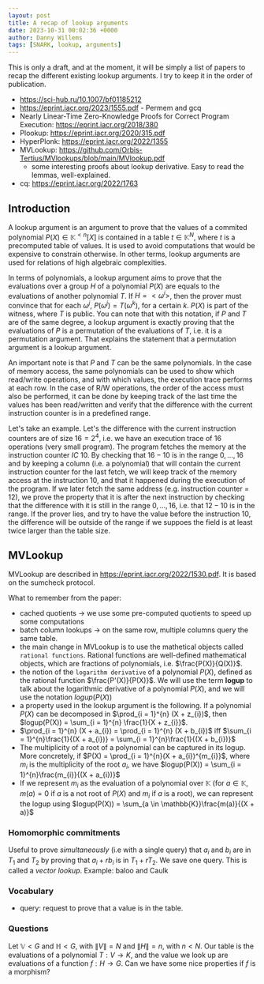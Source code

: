 ```yaml
---
layout: post
title: A recap of lookup arguments
date: 2023-10-31 00:02:36 +0000
author: Danny Willems
tags: [SNARK, lookup, arguments]
---
```


This is only a draft, and at the moment, it will be simply a list of papers to
recap the different existing lookup arguments. I try to keep it in the order of
publication.

- https://sci-hub.ru/10.1007/bf01185212
- https://eprint.iacr.org/2023/1555.pdf - Permem and gcq
- Nearly Linear-Time Zero-Knowledge Proofs for Correct Program Execution: https://eprint.iacr.org/2018/380
- Plookup: https://eprint.iacr.org/2020/315.pdf
- HyperPlonk: https://eprint.iacr.org/2022/1355
- MVLookup: https://github.com/Orbis-Tertius/MVlookups/blob/main/MVlookup.pdf
  - some interesting proofs about lookup derivative. Easy to read the lemmas, well-explained.
- cq: https://eprint.iacr.org/2022/1763


## Introduction

A lookup argument is an argument to prove that the values of a commited
polynomial $P(X) \in \mathbb{K}^{<n}[X]$ is contained in a table $t \in
\mathbb{K}^N$, where $t$ is a precomputed table of values. It is used to avoid
computations that would be expensive to constrain otherwise. In other terms,
lookup arguments are used for relations of high algebraic complexities.

In terms of polynomials, a lookup argument aims to prove that the evaluations
over a group $H$ of a polynomial $P(X)$ are equals to the evaluations of another
polynomial $T$. If $H = <\omega^{i}>$, then the prover must convince that for each $\omega^{j}$,
$P(\omega^{j}) = T(\omega^{k})$, for a certain $k$. $P(X)$ is part of the
witness, where $T$ is public. You can note that with this notation, if $P$ and
$T$ are of the same degree, a lookup argument is exactly proving that the evaluations of $P$ is a
permutation of the evaluations of $T$, i.e. it is a permutation argument. That
explains the statement that a permutation argument is a lookup argument.

An important note is that $P$ and $T$ can be the same polynomials. In the case
of memory access, the same polynomials can be used to show which read/write
operations, and with which values, the execution trace performs at each row. In the case of
R/W operations, the order of the access must also be performed, it can be done
by keeping track of the last time the values has been read/written and verify
that the difference with the current instruction counter is in a predefined range.

Let's take an example. Let's the difference with the current instruction counters
are of size $16 = 2^4$, i.e. we have an execution trace of 16 operations (very small program).
The program fetches the memory at the instruction counter $IC$ 10. By checking
that $16 - 10$ is in the range $0, ..., 16$ and by keeping a column (i.e. a
polynomial) that will contain the current instruction counter for the last
fetch, we will keep track of the memory access at the instruction $10$, and that
it happened during the execution of the program. If we later fetch the same
address (e.g. instruction counter = $12$), we prove the property that it is after
the next instruction by checking that the difference with it is still in the
range $0, ..., 16$, i.e. that $12 - 10$ is in the range. If the prover lies, and
try to have the value before the instruction 10, the difference will be outside
of the range if we suppoes the field is at least twice larger than the table
size.


## MVLookup

MVLookup are described in https://eprint.iacr.org/2022/1530.pdf.
It is based on the sumcheck protocol.

What to remember from the paper:
- cached quotients -> we use some pre-computed quotients to speed up some computations
- batch column lookups -> on the same row, multiple columns query the same table.
- the main change in MVLookup is to use the mathetical objects called `rational functions`. Rational functions are well-defined mathematical objects, which are fractions of polynomials, i.e. $\frac{P(X)}{Q(X)}$.
- the notion of the `logarithm derivative` of a polynomial $P(X)$, defined as the rational function $\frac{P'(X)}{P(X)}$. We will use the term **logup** to talk about the logarithmic derivative of a polynomial $P(X)$, and we will use the notation $logup(P(X))$
- a property used in the lookup argument is the following. If a polynomial
  $P(X)$ can be decomposed in $\prod_{i = 1}^{n} (X + z_{i})$, then $logup(P(X))
  = \sum_{i = 1}^{n} \frac{1}{X + z_{i}}$.
- $\prod_{i = 1}^{n} (X + a_{i}) = \prod_{i = 1}^{n} (X + b_{i})$ iff $\sum_{i = 1}^{n}\frac{1}{(X + a_{i})} = \sum_{i = 1}^{n}\frac{1}{(X + b_{i})}$
- The multiplicity of a root of a polynomial can be captured in its logup. More
  concretely, if $P(X) = \prod_{i = 1}^{n}(X + a_{i})^{m_{i}}$, where $m_{i}$ is
  the multiplicity of the root $a_{i}$, we have $logup(P(X)) = \sum_{i =
  1}^{n}\frac{m_{i}}{(X + a_{i})}$
- If we represent $m_{i}$ as the evaluation of a polynomial over $\mathbb{K}$ (for
  $a \in \mathbb{K}$, $m(a) = 0$ if $a$ is a not root of $P(X)$ and $m_{i}$ if $a$ is a
  root), we can represent the logup using $logup(P(X)) = \sum_{a \in \mathbb{K}}\frac{m(a)}{(X + a)}$

### Homomorphic commitments

Useful to prove *simultaneously* (i.e with a single query) that $a_{i}$ and
$b_{i}$ are in $T_{1}$ and $T_{2}$ by proving that $a_{i} + r b_{i}$ is in
$T_{1} + r T_{2}$. We save one query. This is called a *vector lookup*. Example:
baloo and Caulk

### Vocabulary

- query: request to prove that a value is in the table.

### Questions

Let $\mathbb{V} < G$ and $\mathbb{H} < G$, with $\|V\| = N$ and $\|H\| = n$, with $n < N$.
Our table is the evaluations of a polynomial $T: V \rightarrow K$, and the value
we look up are evaluations of a function $f: H \rightarrow G$.
Can we have some nice properties if $f$ is a morphism?
